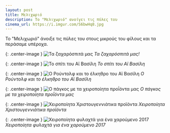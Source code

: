 ```yaml
---
layout: post
title: Μελιχωριό
description: Το "Μελιχωριό" ανοίγει τις πύλες του
cinema_url: https://i.imgur.com/S6bwHq8.jpg
---
```


Το "Μελιχωριό" άνοιξε τις πύλες του στους μικρούς του φίλους και τα περάσαμε υπέροχα.

{: .center-image } 
![Τα ζαχαρόσπιτά μας](https://i.imgur.com/VPKASzr.jpg)
*Τα ζαχαρόσπιτά μας!*

{: .center-image } 
![Το σπίτι του Αϊ Βασίλη](https://i.imgur.com/m0En8Jm.jpg)
*Το σπίτι του Αϊ Βασίλη*

{: .center-image } 
![Ο Ρούντολφ και το έλκηθρο του Αϊ Βασίλη](https://i.imgur.com/xUWAbED.jpg)
*Ο Ρούντολφ και το έλκηθρο του Αϊ Βασίλη*

{: .center-image } 
![Ο πάγκος με τα χειροποίητα προΐόντα μας](https://i.imgur.com/i2R1iCM.jpg)
*Ο πάγκος με τα χειροποίητα προΐόντα μας*

{: .center-image } 
![Χειροποίητα Χριστουγεννιάτικα προϊόντα](https://i.imgur.com/G5pp3hO.jpg)
*Χειροποίητα Χριστουγεννιάτικα προϊόντα*

{: .center-image } 
![Χειροποίητα φυλαχτά για ένα χαρούμενο 2017](https://i.imgur.com/ukVUSAz.jpg)
*Χειροποίητα φυλαχτά για ένα χαρούμενο 2017*
